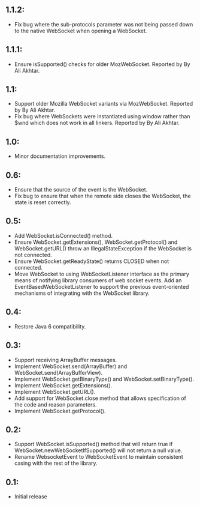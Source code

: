 ## 1.1.2:

* Fix bug where the sub-protocols parameter was not being passed down to the native
  WebSocket when opening a WebSocket.

## 1.1.1:

* Ensure isSupported() checks for older MozWebSocket. Reported by By Ali Akhtar.

## 1.1:

* Support older Mozilla WebSocket variants via MozWebSocket. Reported by By Ali Akhtar.
* Fix bug where WebSockets were instantiated using window rather than $wnd which does not work
  in all linkers. Reported by By Ali Akhtar.

## 1.0:

* Minor documentation improvements.

## 0.6:

* Ensure that the source of the event is the WebSocket.
* Fix bug to ensure that when the remote side closes the WebSocket, the state is reset correctly.

## 0.5:

* Add WebSocket.isConnected() method.
* Ensure WebSocket.getExtensions(), WebSocket.getProtocol() and WebSocket.getURL() throw an
  IllegalStateException if the WebSocket is not connected.
* Ensure WebSocket.getReadyState() returns CLOSED when not connected.
* Move WebSocket to using WebSocketListener interface as the primary means of notifying library
  consumers of web socket events. Add an EventBasedWebSocketListener to support the previous
  event-oriented mechanisms of integrating with the WebSocket library.

## 0.4:

* Restore Java 6 compatibility.

## 0.3:

* Support receiving ArrayBuffer messages.
* Implement WebSocket.send(ArrayBuffer) and WebSocket.send(ArrayBufferView).
* Implement WebSocket.getBinaryType() and WebSocket.setBinaryType().
* Implement WebSocket.getExtensions().
* Implement WebSocket.getURL().
* Add support for WebSocket.close method that allows specification of the code and reason parameters.
* Implement WebSocket.getProtocol().

## 0.2:

* Support WebSocket.isSupported() method that will return true if WebSocket.newWebSocketIfSupported()
  will not return a null value.
* Rename WebsocketEvent to WebSocketEvent to maintain consistent casing with the rest of the library.

## 0.1:

* Initial release
